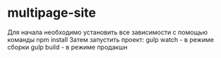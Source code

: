 # multipage-site
Для начала необходимо установить все зависимости с помощью команды npm install
Затем запустить проект:
  gulp watch - в режиме сборки
  gulp build - в режиме продакшн
